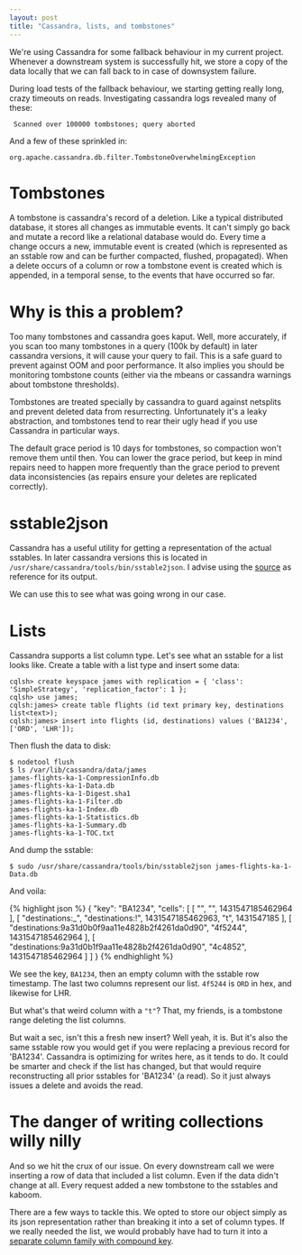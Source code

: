 ```yaml
---
layout: post
title: "Cassandra, lists, and tombstones"
---
```


We're using Cassandra for some fallback behaviour in my current
project. Whenever a downstream system is successfully hit, we store a
copy of the data locally that we can fall back to in case of
downsystem failure.

During load tests of the fallback behaviour, we starting getting
really long, crazy timeouts on reads. Investigating cassandra logs
revealed many of these:

```
 Scanned over 100000 tombstones; query aborted
```

And a few of these sprinkled in:

```
org.apache.cassandra.db.filter.TombstoneOverwhelmingException
```

Tombstones
==========

A tombstone is cassandra's record of a deletion. Like a typical
distributed database, it stores all changes as immutable events. It
can't simply go back and mutate a record like a relational database
would do. Every time a change occurs a new, immutable event is created
(which is represented as an sstable row and can be further compacted,
flushed, propagated). When a delete occurs of a column or row a
tombstone event is created which is appended, in a temporal sense, to
the events that have occurred so far.

Why is this a problem?
======================

Too many tombstones and cassandra goes kaput. Well, more accurately,
if you scan too many tombstones in a query (100k by default) in later
cassandra versions, it will cause your query to fail. This is a safe
guard to prevent against OOM and poor performance. It also implies you
should be monitoring tombstone counts (either via the mbeans or
cassandra warnings about tombstone thresholds).

Tombstones are treated specially by cassandra to guard against
netsplits and prevent deleted data from resurrecting. Unfortunately
it's a leaky abstraction, and tombstones tend to rear their ugly head
if you use Cassandra in particular ways.

The default grace period is 10 days for tombstones, so compaction
won't remove them until then. You can lower the grace period, but keep
in mind repairs need to happen more frequently than the grace period
to prevent data inconsistencies (as repairs ensure your deletes are
replicated correctly).

sstable2json
============

Cassandra has a useful utility for getting a representation of the
actual sstables. In later cassandra versions this is located in
`/usr/share/cassandra/tools/bin/sstable2json`. I advise using the
[source](https://github.com/apache/cassandra/blob/trunk/src/java/org/apache/cassandra/tools/SSTableExport.java)
as reference for its output.

We can use this to see what was going wrong in our case.

Lists
=====

Cassandra supports a list column type. Let's see what an sstable for a
list looks like. Create a table with a list type and insert some data:

    cqlsh> create keyspace james with replication = { 'class': 'SimpleStrategy', 'replication_factor': 1 };
    cqlsh> use james;
    cqlsh:james> create table flights (id text primary key, destinations list<text>);
    cqlsh:james> insert into flights (id, destinations) values ('BA1234', ['ORD', 'LHR']);

Then flush the data to disk:

    $ nodetool flush
    $ ls /var/lib/cassandra/data/james
    james-flights-ka-1-CompressionInfo.db
    james-flights-ka-1-Data.db
    james-flights-ka-1-Digest.sha1
    james-flights-ka-1-Filter.db
    james-flights-ka-1-Index.db
    james-flights-ka-1-Statistics.db
    james-flights-ka-1-Summary.db
    james-flights-ka-1-TOC.txt

And dump the sstable:

```
$ sudo /usr/share/cassandra/tools/bin/sstable2json james-flights-ka-1-Data.db
```

And voila:

{% highlight json %}
    {
        "key": "BA1234",
        "cells": [
            [
                "",
                "",
                1431547185462964
            ],
            [
                "destinations:_",
                "destinations:!",
                1431547185462963,
                "t",
                1431547185
            ],
            [
                "destinations:9a31d0b0f9aa11e4828b2f4261da0d90",
                "4f5244",
                1431547185462964
            ],
            [
                "destinations:9a31d0b1f9aa11e4828b2f4261da0d90",
                "4c4852",
                1431547185462964
            ]
        ]
    }
{% endhighlight %}

We see the key, `BA1234`, then an empty column with the sstable row
timestamp. The last two columns represent our list. `4f5244` is `ORD`
in hex, and likewise for LHR.

But what's that weird column with a `"t"`? That, my friends, is a
tombstone range deleting the list columns.

But wait a sec, isn't this a fresh new insert? Well yeah, it is. But
it's also the same sstable row you would get if you were replacing a
previous record for 'BA1234'. Cassandra is optimizing for writes here,
as it tends to do. It could be smarter and check if the list has
changed, but that would require reconstructing all prior sstables for
'BA1234' (a read). So it just always issues a delete and avoids the
read.

The danger of writing collections willy nilly
=============================================

And so we hit the crux of our issue. On every downstream call we were
inserting a row of data that included a list column. Even if the data
didn't change at all. Every request added a new tombstone to the
sstables and kaboom.

There are a few ways to tackle this. We opted to store our object
simply as its json representation rather than breaking it into a set
of column types. If we really needed the list, we would probably have
had to turn it into a [separate column family with compound key](http://docs.datastax.com/en/cql/3.1/cql/ddl/ddl_compound_keys_c.html).

